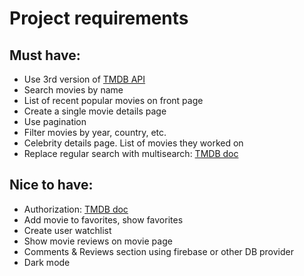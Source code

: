 # Project requirements
## Must have:
* Use 3rd version of [TMDB API](https://developers.themoviedb.org/3/getting-started/introduction)
* Search movies by name
* List of recent popular movies on front page
* Create a single movie details page
* Use pagination
* Filter movies by year, country, etc.
* Celebrity details page. List of movies they worked on
* Replace regular search with multisearch: [TMDB doc](https://developers.themoviedb.org/3/search/multi-search)

## Nice to have:
* Authorization: [TMDB doc](https://developers.themoviedb.org/3/authentication/validate-request-token)
* Add movie to favorites, show favorites	
* Create user watchlist
* Show movie reviews on movie page	
* Comments & Reviews section using firebase or other DB provider
* Dark mode

###
